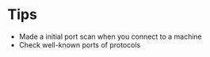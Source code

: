 # Tips

* Made a initial port scan when you connect to a machine
* Check well-known ports of protocols
